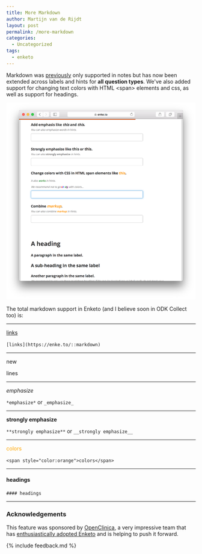 ```yaml
---
title: More Markdown
author: Martijn van de Rijdt
layout: post
permalink: /more-markdown
categories:
  - Uncategorized
tags:
  - enketo
---
```


Markdown was [previously](/better-notes) only supported in notes but has now been extended across labels and hints for **all question types**. We've also added support for changing text colors with HTML <span\> elements and css, as well as support for headings. 

[![Screenshot of markdown demo form](../files/2015/12/markdown.png "Screenshot of markdown demo form")](https://enke.to/::markdown)


The total markdown support in Enketo (and I believe soon in ODK Collect too) is:

---

[links](https://enke.to/::markdown)

`[links](https://enke.to/::markdown)`

---

new 

lines

---

*emphasize* 

`*emphasize*` or `_emphasize_`

---

**strongly emphasize**

`**strongly emphasize**` or `__strongly emphasize__`

---

<span style="color:orange">colors</span> 

`<span style="color:orange">colors</span>`

--- 

#### headings 
`#### headings`

---


### Acknowledgements

This feature was sponsored by [OpenClinica](https://www.openclinica.com), a very impressive team that has [enthusiastically adopted Enketo](http://blog.openclinica.com/2015/03/19/engineering-openclinicas-future/) and is helping to push it forward.

{% include feedback.md %}
